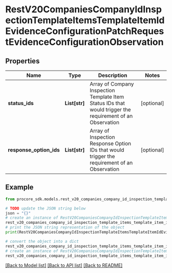 # RestV20CompaniesCompanyIdInspectionTemplateItemsTemplateItemIdEvidenceConfigurationPatchRequestEvidenceConfigurationObservation


## Properties

Name | Type | Description | Notes
------------ | ------------- | ------------- | -------------
**status_ids** | **List[str]** | Array of Company Inspection Template Item Status IDs that would trigger the requirement of an Observation | [optional] 
**response_option_ids** | **List[str]** | Array of Inspection Response Option IDs that would trigger the requirement of an Observation | [optional] 

## Example

```python
from procore_sdk.models.rest_v20_companies_company_id_inspection_template_items_template_item_id_evidence_configuration_patch_request_evidence_configuration_observation import RestV20CompaniesCompanyIdInspectionTemplateItemsTemplateItemIdEvidenceConfigurationPatchRequestEvidenceConfigurationObservation

# TODO update the JSON string below
json = "{}"
# create an instance of RestV20CompaniesCompanyIdInspectionTemplateItemsTemplateItemIdEvidenceConfigurationPatchRequestEvidenceConfigurationObservation from a JSON string
rest_v20_companies_company_id_inspection_template_items_template_item_id_evidence_configuration_patch_request_evidence_configuration_observation_instance = RestV20CompaniesCompanyIdInspectionTemplateItemsTemplateItemIdEvidenceConfigurationPatchRequestEvidenceConfigurationObservation.from_json(json)
# print the JSON string representation of the object
print(RestV20CompaniesCompanyIdInspectionTemplateItemsTemplateItemIdEvidenceConfigurationPatchRequestEvidenceConfigurationObservation.to_json())

# convert the object into a dict
rest_v20_companies_company_id_inspection_template_items_template_item_id_evidence_configuration_patch_request_evidence_configuration_observation_dict = rest_v20_companies_company_id_inspection_template_items_template_item_id_evidence_configuration_patch_request_evidence_configuration_observation_instance.to_dict()
# create an instance of RestV20CompaniesCompanyIdInspectionTemplateItemsTemplateItemIdEvidenceConfigurationPatchRequestEvidenceConfigurationObservation from a dict
rest_v20_companies_company_id_inspection_template_items_template_item_id_evidence_configuration_patch_request_evidence_configuration_observation_from_dict = RestV20CompaniesCompanyIdInspectionTemplateItemsTemplateItemIdEvidenceConfigurationPatchRequestEvidenceConfigurationObservation.from_dict(rest_v20_companies_company_id_inspection_template_items_template_item_id_evidence_configuration_patch_request_evidence_configuration_observation_dict)
```
[[Back to Model list]](../README.md#documentation-for-models) [[Back to API list]](../README.md#documentation-for-api-endpoints) [[Back to README]](../README.md)



